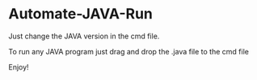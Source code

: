 # Automate-JAVA-Run

Just change the JAVA version in the cmd file.

To run any JAVA program just drag and drop the .java file to the cmd file

Enjoy!
